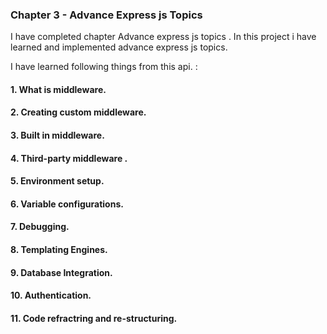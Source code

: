 ### Chapter 3 - Advance Express js Topics

I have completed chapter  Advance express js topics . In this project i have learned and implemented advance express js topics.

I have learned following things from this api. :

#### 1. What is middleware.
#### 2. Creating custom middleware.
#### 3. Built in middleware. 
#### 4. Third-party middleware .
#### 5. Environment setup.
#### 6. Variable configurations.
#### 7. Debugging.
#### 8. Templating Engines.
#### 9. Database Integration.
#### 10. Authentication.
#### 11. Code refractring and re-structuring.

